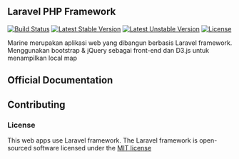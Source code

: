 ## Laravel PHP Framework

[![Build Status](https://travis-ci.org/laravel/framework.svg)](https://travis-ci.org/laravel/framework)
[![Latest Stable Version](https://poser.pugx.org/laravel/framework/v/stable.svg)](https://packagist.org/packages/laravel/framework)
[![Latest Unstable Version](https://poser.pugx.org/laravel/framework/v/unstable.svg)](https://packagist.org/packages/laravel/framework)
[![License](https://poser.pugx.org/laravel/framework/license.svg)](https://packagist.org/packages/laravel/framework)

Marine merupakan aplikasi web yang dibangun berbasis Laravel framework. Menggunakan bootstrap & jQuery sebagai front-end dan D3.js untuk menampilkan local map

## Official Documentation

## Contributing

### License

This web apps use Laravel framework. The Laravel framework is open-sourced software licensed under the [MIT license](http://opensource.org/licenses/MIT)